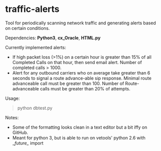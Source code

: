 # traffic-alerts
Tool for periodically scanning network traffic and generating alerts based on certain conditions.

Dependencies: **Python3**, **cx_Oracle**, **HTML.py**

Currently implemented alerts:
- If high packet loss (>1%) on a certain hour is greater than 15% of all Completed Calls on that hour, then send email alert. Number of completed calls > 1000.
- Alert for any outbound carriers who on average take greater than 6 seconds to signal a route advance-able sip response. Minimal route advanceable call must be greater than 100. Number of Route-advanceable calls must be greater than 20% of attempts.

Usage: 
> python dbtest.py

Notes: 
- Some of the formatting looks clean in a text editor but a bit iffy on GitHub.
- Meant for python 3, but is able to run on vetools' python 2.6 with \__future\__ import
